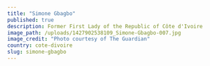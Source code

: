 ```yaml
---
title: "Simone Gbagbo"
published: true
description: Former First Lady of the Republic of Côte d'Ivoire
image_path: /uploads/1427902538109_Simone-Gbagbo-007.jpg
image_credit: "Photo courtesy of The Guardian"
country: cote-divoire
slug: simone-gbagbo
---
```


